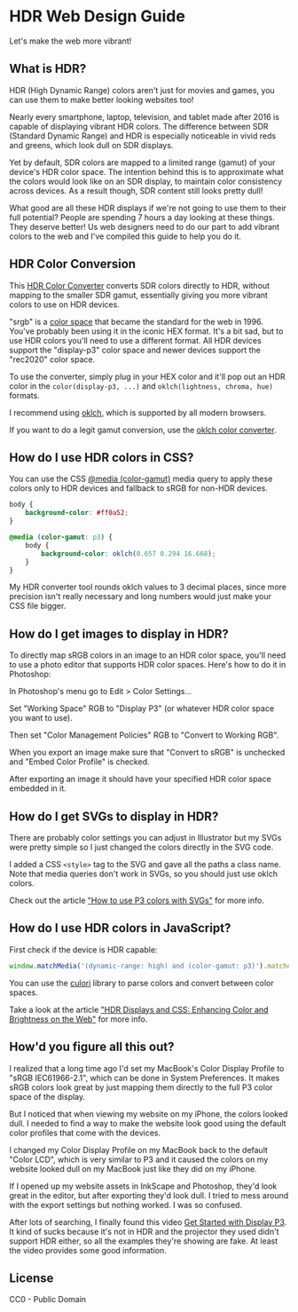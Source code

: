 # HDR Web Design Guide

Let's make the web more vibrant!

## What is HDR?

HDR (High Dynamic Range) colors aren't just for movies and games, you can use them to make better looking websites too!

Nearly every smartphone, laptop, television, and tablet made after 2016 is capable of displaying vibrant HDR colors. The difference between SDR (Standard Dynamic Range) and HDR is especially noticeable in vivid reds and greens, which look dull on SDR displays.

Yet by default, SDR colors are mapped to a limited range (gamut) of your device's HDR color space. The intention behind this is to approximate what the colors would look like on an SDR display, to maintain color consistency across devices. As a result though, SDR content still looks pretty dull!

What good are all these HDR displays if we're not going to use them to their full potential? People are spending 7 hours a day looking at these things. They deserve better! Us web designers need to do our part to add vibrant colors to the web and I've compiled this guide to help you do it.

## HDR Color Conversion

This [HDR Color Converter](converter.html) converts SDR colors directly to HDR, without mapping to the smaller SDR gamut, essentially giving you more vibrant colors to use on HDR devices.

"srgb" is a [color space](https://developer.mozilla.org/en-US/docs/Web/CSS/color_value/color) that became the standard for the web in 1996. You've probably been using it in the iconic HEX format. It's a bit sad, but to use HDR colors you'll need to use a different format. All HDR devices support the "display-p3" color space and newer devices support the "rec2020" color space.

To use the converter, simply plug in your HEX color and it'll pop out an HDR color in the `color(display-p3, ...)` and `oklch(lightness, chroma, hue)` formats.

I recommend using [oklch](https://developer.mozilla.org/en-US/docs/Web/CSS/color_value/oklch), which is supported by all modern browsers.

If you want to do a legit gamut conversion, use the [oklch color converter](https://oklch.com/).

## How do I use HDR colors in CSS?

You can use the CSS [@media (color-gamut)](https://developer.mozilla.org/en-US/docs/Web/CSS/@media/color-gamut) media query to apply these colors only to HDR devices and fallback to sRGB for non-HDR devices.

```css
body {
	background-color: #ff0a52;
}

@media (color-gamut: p3) {
	body {
		background-color: oklch(0.657 0.294 16.668);
	}
}
```

My HDR converter tool rounds oklch values to 3 decimal places, since more precision isn't really necessary and long numbers would just make your CSS file bigger.

## How do I get images to display in HDR?

To directly map sRGB colors in an image to an HDR color space, you'll need to use a photo editor that supports HDR color spaces. Here's how to do it in Photoshop:

In Photoshop's menu go to Edit > Color Settings...

Set "Working Space" RGB to "Display P3" (or whatever HDR color space you want to use).

Then set "Color Management Policies" RGB to "Convert to Working RGB".

When you export an image make sure that "Convert to sRGB" is unchecked and "Embed Color Profile" is checked.

After exporting an image it should have your specified HDR color space embedded in it.

## How do I get SVGs to display in HDR?

There are probably color settings you can adjust in Illustrator but my SVGs were pretty simple so I just changed the colors directly in the SVG code.

I added a CSS `<style>` tag to the SVG and gave all the paths a class name. Note that media queries don't work in SVGs, so you should just use oklch colors.

Check out the article ["How to use P3 colors with SVGs"](https://evilmartians.com/chronicles/how-to-use-p3-colors-in-svg) for more info.

## How do I use HDR colors in JavaScript?

First check if the device is HDR capable:

```js
window.matchMedia('(dynamic-range: high) and (color-gamut: p3)').matches;
```

You can use the [culori](https://culorijs.org/) library to parse colors and convert between color spaces.

Take a look at the article ["HDR Displays and CSS: Enhancing Color and Brightness on the Web"](https://habr.com/en/articles/715084/) for more info.

## How'd you figure all this out?

I realized that a long time ago I'd set my MacBook's Color Display Profile to "sRGB IEC61966-2.1", which can be done in System Preferences. It makes sRGB colors look great by just mapping them directly to the full P3 color space of the display.

But I noticed that when viewing my website on my iPhone, the colors looked dull. I needed to find a way to make the website look good using the default color profiles that come with the devices.

I changed my Color Display Profile on my MacBook back to the default "Color LCD", which is very similar to P3 and it caused the colors on my website looked dull on my MacBook just like they did on my iPhone.

If I opened up my website assets in InkScape and Photoshop, they'd look great in the editor, but after exporting they'd look dull. I tried to mess around with the export settings but nothing worked. I was so confused.

After lots of searching, I finally found this video [Get Started with Display P3](https://developer.apple.com/videos/play/wwdc2017/821). It kind of sucks because it's not in HDR and the projector they used didn't support HDR either, so all the examples they're showing are fake. At least the video provides some good information.

## License

CC0 - Public Domain
